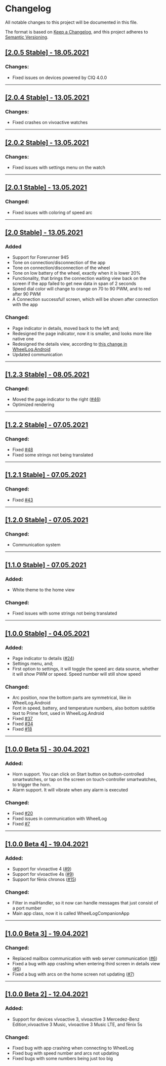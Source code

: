 # Changelog
All notable changes to this project will be documented in this file.

The format is based on [Keep a Changelog](https://keepachangelog.com/en/1.0.0/),
and this project adheres to [Semantic Versioning](https://semver.org/spec/v2.0.0.html).

## [[2.0.5 Stable] - 18.05.2021](https://github.com/Wheellog/WheelLog.Garmin/releases/tag/2.0.4)

### Changes:
- Fixed issues on devices powered by CIQ 4.0.0

---


## [[2.0.4 Stable] - 13.05.2021](https://github.com/Wheellog/WheelLog.Garmin/releases/tag/2.0.4)

### Changes:
- Fixed crashes on vivoactive watches

---

## [[2.0.2 Stable] - 13.05.2021](https://github.com/Wheellog/WheelLog.Garmin/releases/tag/2.0.2)

### Changes:
- Fixed issues with settings menu on the watch

---

## [[2.0.1 Stable] - 13.05.2021](https://github.com/Wheellog/WheelLog.Garmin/releases/tag/2.0.1)

### Changed:
- Fixed issues with coloring of speed arc

---

## [[2.0 Stable] - 13.05.2021](https://github.com/Wheellog/WheelLog.Garmin/releases/tag/2.0)

### Added
- Support for Forerunner 945
- Tone on connection/disconnection of the app
- Tone on connection/disconnection of the wheel
- Tone on low battery of the wheel, exactly when it is lower 20%
- Functionality, that brings the connection waiting view back on the screen if the app failed to get new data in span of 2 seconds
- Speed dial color will change to orange on 70 to 90 PWM, and to red after 90 PWM
- A Connection successful! screen, which will be shown after connection with the app

### Changed:
- Page indicator in details, moved back to the left and;
- Redesigned the page indicator, now it is smaller, and looks more like native one
- Redesigned the details view, according to [this change in WheelLog.Android](https://github.com/Wheellog/Wheellog.Android/pull/193)
- Updated communication

---

## [[1.2.3 Stable] - 08.05.2021](https://github.com/Wheellog/WheelLog.Garmin/releases/tag/1.2.3)

### Changed:
- Moved the page indicator to the right ([#46](https://github.com/Wheellog/WheelLog.Garmin/issues/46))
- Optimized rendering

---

## [[1.2.2 Stable] - 07.05.2021](https://github.com/Wheellog/WheelLog.Garmin/releases/tag/1.2.2)

### Changed:
- Fixed [#48](https://github.com/Wheellog/WheelLog.Garmin/issues/48)
- Fixed some strings not being translated

---

## [[1.2.1 Stable] - 07.05.2021](https://github.com/Wheellog/WheelLog.Garmin/releases/tag/1.2.1)

### Changed:
- Fixed [#43](https://github.com/Wheellog/WheelLog.Garmin/issues/43)

---

## [[1.2.0 Stable] - 07.05.2021](https://github.com/Wheellog/WheelLog.Garmin/releases/tag/1.2.0)

### Changed:
- Communication system
---

## [[1.1.0 Stable] - 07.05.2021](https://github.com/Wheellog/WheelLog.Garmin/releases/tag/1.1.0)

### Added:
- White theme to the home view

### Changed:
- Fixed issues with some strings not being translated

---

## [[1.0.0 Stable] - 04.05.2021](https://github.com/Wheellog/WheelLog.Garmin/releases/tag/1.0.0)

### Added:
- Page indicator to details ([#24](https://github.com/Wheellog/WheelLog.Garmin/issues/24))
- Settings menu, and;
- First option to settings, it will toggle the speed arc data source, whether it will show PWM or speed. Speed number will still show speed

### Changed:
- Arc position, now the bottom parts are symmetrical, like in WheelLog.Android
- Font in speed, battery, and temperature numbers, also bottom subtitle text to Prime font, used in WheelLog.Android
- Fixed [#37](https://github.com/Wheellog/WheelLog.Garmin/issues/37)
- Fixed [#34](https://github.com/Wheellog/WheelLog.Garmin/issues/34)
- Fixed [#18](https://github.com/Wheellog/WheelLog.Garmin/issues/18)

---

## [[1.0.0 Beta 5] - 30.04.2021](https://github.com/Wheellog/WheelLog.Garmin/releases/tag/1.0.0-beta5)

### Added:
- Horn support. You can click on Start button on button-controlled smartwatches, or tap on the screen on touch-controller smartwatches, to trigger the horn. 
- Alarm support. It will vibrate when any alarm is executed

### Changed:
- Fixed [#20](https://github.com/Wheellog/WheelLog.Garmin/issues/20)
- Fixed issues in communication with WheelLog
- Fixed [#7](https://github.com/Wheellog/WheelLog.Garmin/issues/7)

--- 

## [[1.0.0 Beta 4] - 19.04.2021](https://github.com/Wheellog/WheelLog.Garmin/releases/tag/1.0.0-beta4)

### Added:
- Support for vívoactive 4 ([#9](https://github.com/Wheellog/WheelLog.Garmin/issues/9))
- Support for vívoactive 4s ([#9](https://github.com/Wheellog/WheelLog.Garmin/issues/9))
- Support for fēnix chronos ([#15](https://github.com/Wheellog/WheelLog.Garmin/issues/15))

### Changed:
- Filter in mailHandler, so it now can handle messages that just consist of a port number
- Main app class, now it is called WheelLogCompanionApp

---

## [[1.0.0 Beta 3] - 19.04.2021](https://github.com/Wheellog/WheelLog.Garmin/releases/tag/1.0.0-beta3)

### Changed:
- Replaced mailbox communication with web server communication ([#6](https://github.com/Wheellog/WheelLog.Garmin/issues/6))
- Fixed a bug with app crashing when entering third screen in details view ([#5](https://github.com/Wheellog/WheelLog.Garmin/issues/5))
- Fixed a bug with arcs on the home screen not updating ([#7](https://github.com/Wheellog/WheelLog.Garmin/issues/7))

---

## [[1.0.0 Beta 2] - 12.04.2021](https://github.com/Wheellog/WheelLog.Garmin/releases/tag/1.0.0-beta2)

### Added: 
- Support for devices vívoactive 3, vívoactive 3 Mercedez-Benz Edition,vívoactive 3 Music, vívoactive 3 Music LTE, and fēnix 5s

### Changed:
- Fixed bug with app crashing when connecting to WheelLog
- Fixed bug with speed number and arcs not updating
- Fixed bugs with some numbers being just too big
